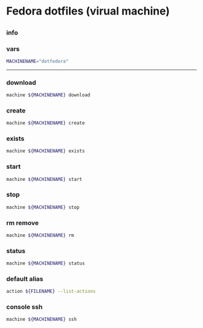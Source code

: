 # Fedora dotfiles (virual machine)

## 

### info

### vars
```sh
MACHINENAME="dotfedora"
```

---

### download
```sh
machine ${MACHINENAME} download
```

### create
```sh
machine ${MACHINENAME} create
```

### exists
```sh
machine ${MACHINENAME} exists
```

### start
```sh
machine ${MACHINENAME} start
```

### stop
```sh
machine ${MACHINENAME} stop
```

### rm remove
```sh
machine ${MACHINENAME} rm
```

### status
```sh
machine ${MACHINENAME} status
```

### default alias
```sh
action ${FILENAME} --list-actions
```

### console ssh
```sh evaluate
machine ${MACHINENAME} ssh
```

